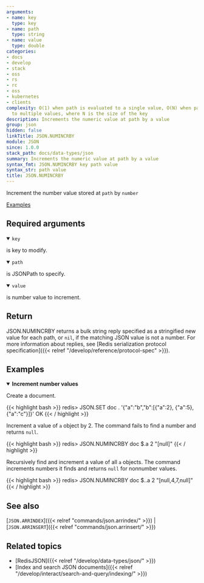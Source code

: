 ```yaml
---
arguments:
- name: key
  type: key
- name: path
  type: string
- name: value
  type: double
categories:
- docs
- develop
- stack
- oss
- rs
- rc
- oss
- kubernetes
- clients
complexity: O(1) when path is evaluated to a single value, O(N) when path is evaluated
  to multiple values, where N is the size of the key
description: Increments the numeric value at path by a value
group: json
hidden: false
linkTitle: JSON.NUMINCRBY
module: JSON
since: 1.0.0
stack_path: docs/data-types/json
summary: Increments the numeric value at path by a value
syntax_fmt: JSON.NUMINCRBY key path value
syntax_str: path value
title: JSON.NUMINCRBY
---
```

Increment the number value stored at `path` by `number`

[Examples](#examples)

## Required arguments

<details open><summary><code>key</code></summary> 

is key to modify.
</details>

<details open><summary><code>path</code></summary> 

is JSONPath to specify.
</details>

<details open><summary><code>value</code></summary> 

is number value to increment. 
</details>

## Return 

JSON.NUMINCRBY returns a bulk string reply specified as a stringified new value for each path, or `nil`, if the matching JSON value is not a number. 
For more information about replies, see [Redis serialization protocol specification]({{< relref "/develop/reference/protocol-spec" >}}). 

## Examples

<details open>
<summary><b>Increment number values</b></summary>

Create a document.

{{< highlight bash >}}
redis> JSON.SET doc . '{"a":"b","b":[{"a":2}, {"a":5}, {"a":"c"}]}'
OK
{{< / highlight >}}

Increment a value of `a` object by 2. The command fails to find a number and returns `null`.

{{< highlight bash >}}
redis> JSON.NUMINCRBY doc $.a 2
"[null]"
{{< / highlight >}}

Recursively find and increment a value of all `a` objects. The command increments numbers it finds and returns `null` for nonnumber values.

{{< highlight bash >}}
redis> JSON.NUMINCRBY doc $..a 2
"[null,4,7,null]"
{{< / highlight >}}

</details>

## See also

[`JSON.ARRINDEX`]({{< relref "commands/json.arrindex/" >}}) | [`JSON.ARRINSERT`]({{< relref "commands/json.arrinsert/" >}}) 

## Related topics

* [RedisJSON]({{< relref "/develop/data-types/json/" >}})
* [Index and search JSON documents]({{< relref "/develop/interact/search-and-query/indexing/" >}})
